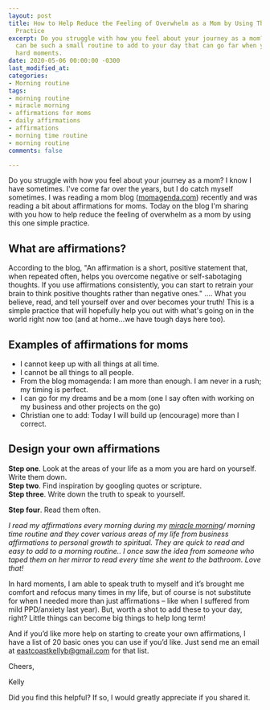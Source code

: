 ```yaml
---
layout: post
title: How to Help Reduce the Feeling of Overwhelm as a Mom by Using This One Simple
  Practice
excerpt: Do you struggle with how you feel about your journey as a mom? Affirmations
  can be such a small routine to add to your day that can go far when you are having
  hard moments.
date: 2020-05-06 00:00:00 -0300
last_modified_at: 
categories:
- Morning routine
tags:
- morning routine
- miracle morning
- affirmations for moms
- daily affirmations
- affirmations
- morning time routine
- morning routine
comments: false

---
```

Do you struggle with how you feel about your journey as a mom? I know I have sometimes. I've come far over the years, but I do catch myself sometimes. I was reading a mom blog ([momagenda.com](momagenda.com)) recently and was reading a bit about affirmations for moms. Today on the blog I'm sharing with you how to help reduce the feeling of overwhelm as a mom by using this one simple practice.

## What are affirmations? 

According to the blog, "An affirmation is a short, positive statement that, when repeated often, helps you overcome negative or self-sabotaging thoughts. If you use affirmations consistently, you can start to retrain your brain to think positive thoughts rather than negative ones." .... What you believe, read, and tell yourself over and over becomes your truth! This is a simple practice that will hopefully help you out with what's going on in the world right now too (and at home...we have tough days here too). 

## Examples of affirmations for moms

* I cannot keep up with all things at all time.
* I cannot be all things to all people.
* From the blog momagenda: I am more than enough. I am never in a rush; my timing is perfect.
* I can go for my dreams and be a mom (one I say often with working on my business and other projects on the go)
* Christian one to add: Today I will build up (encourage) more than I correct.  
   

## Design your own affirmations 

  
**Step one**. Look at the areas of your life as a mom you are hard on yourself. Write them down.   
**Step two**. Find inspiration by googling quotes or scripture.   
**Step three**. Write down the truth to speak to yourself.

**Step four**. Read them often.  
   
 _I read my affirmations every morning during my_ [_miracle morning_](www.miraclemorning.com)_/ morning time routine and they cover various areas of my life from business affirmations to personal growth to spiritual. They are quick to read and easy to add to a morning routine.. I once saw the idea from someone who taped them on her mirror to read every time she went to the bathroom. Love that!_

In hard moments, I am able to speak truth to myself and it’s brought me comfort and refocus many times in my life, but of course is not substitute for when I needed more than just affirmations – like when I suffered from mild PPD/anxiety last year). But, worth a shot to add these to your day, right? Little things can become big things to help long term!

And if you’d like more help on starting to create your own affirmations, I have a list of 20 basic ones you can use if you’d like. Just send me an email at [eastcoastkellyb@gmail.com](mailto:eastcoastkellyb@gmail.com) for that list.

Cheers,

Kelly

Did you find this helpful? If so, I would greatly appreciate if you shared it.